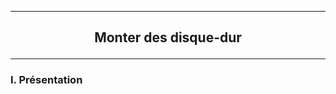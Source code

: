 ------------------------------------------------------------------------------------------------------------------------------------------------------------------------------------------------------------------------------------------
## <p align='center'> Monter des disque-dur </p>

------------------------------------------------------------------------------------------------------------------------------------------------------------------------------------------------------------------------------------------
### I. Présentation
####
